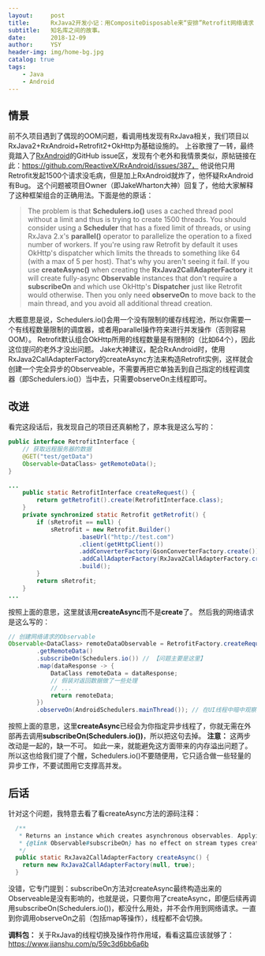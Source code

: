 ```yaml
---
layout:     post
title:      RxJava2开发小记：用CompositeDisposable来“安排”Retrofit网络请求
subtitle:   知名库之间的故事。
date:       2018-12-09
author:     YSY
header-img: img/home-bg.jpg
catalog: true
tags:
    - Java
    - Android
---
```


## 情景

前不久项目遇到了偶现的OOM问题，看调用栈发现有RxJava相关，我们项目以RxJava2+RxAndroid+Retrofit2+OkHttp为基础设施的。
上谷歌搜了一转，最终竟踏入了[RxAndroid](https://github.com/ReactiveX/RxAndroid)的GitHub issue区，发现有个老外和我情景类似，原帖链接在此：https://github.com/ReactiveX/RxAndroid/issues/387， 他说他只用Retrofit发起1500个请求没毛病，但是加上RxAndroid就炸了，他怀疑RxAndroid有Bug。
这个问题被项目Owner（即JakeWharton大神）回复了，他给大家解释了这种框架组合的正确用法。下面是他的原话：

> The problem is that **Schedulers.io()** uses a cached thread pool without a limit and thus is trying to create 1500 threads. You should consider using a **Scheduler** that has a fixed limit of threads, or using RxJava 2.x's **parallel()** operator to parallelize the operation to a fixed number of workers.
> If you're using raw Retrofit by default it uses OkHttp's dispatcher which limits the threads to something like 64 (with a max of 5 per host). That's why you aren't seeing it fail.
> If you use **createAsync()** when creating the **RxJava2CallAdapterFactory** it will create fully-async **Observable** instances that don't require a **subscribeOn** and which use OkHttp's **Dispatcher** just like Retrofit would otherwise. Then you only need **observeOn** to move back to the main thread, and you avoid all additional thread creation.

大概意思是说，Schedulers.io()会用一个没有限制的缓存线程池，所以你需要一个有线程数量限制的调度器，或者用parallel操作符来进行并发操作（否则容易OOM）。
Retrofit默认组合OkHttp所用的线程数量是有限制的（比如64个），因此这位提问的老外才没出问题。
Jake大神建议，配合RxAndroid时，使用RxJava2CallAdapterFactory的createAsync方法来构造Retrofit实例，这样就会创建一个完全异步的Observeable，不需要再把它单独丢到自己指定的线程调度器（即Schedulers.io()）当中去，只需要observeOn主线程即可。

## 改进

看完这段话后，我发现自己的项目还真躺枪了，原本我是这么写的：

```java
public interface RetrofitInterface {
    // 获取远程服务器的数据
    @GET("test/getData")
    Observable<DataClass> getRemoteData();
}
```

```java
...
    public static RetrofitInterface createRequest() {
        return getRetrofit().create(RetrofitInterface.class);
    }
    private synchronized static Retrofit getRetrofit() {
        if (sRetrofit == null) {
            sRetrofit = new Retrofit.Builder()
                    .baseUrl("http://test.com")
                    .client(getHttpClient())
                    .addConverterFactory(GsonConverterFactory.create())
                    .addCallAdapterFactory(RxJava2CallAdapterFactory.create()) // 【问题主要是这里】
                    .build();
        }
        return sRetrofit;
    }
...
```

按照上面的意思，这里就该用**createAsync**而不是**create**了。
然后我的网络请求是这么写的：

```java
// 创建网络请求的Observable
Observable<DataClass> remoteDataObservable = RetrofitFactory.createRequest()
        .getRemoteData()
        .subscribeOn(Schedulers.io()) // 【问题主要是这里】
        .map(dataResponse -> {
            DataClass remoteData = dataResponse;
            // 假装对返回数据做了一些处理
            // ...
            return remoteData;
        })
        .observeOn(AndroidSchedulers.mainThread()); // 在UI线程中暗中观察并及时消费
```

按照上面的意思，这里**createAsync**已经会为你指定异步线程了，你就无需在外部再去调用**subscribeOn(Schedulers.io())**，所以把这句去掉。
**注意：** 这两步改动是一起的，缺一不可。
如此一来，就能避免这方面带来的内存溢出问题了。所以这也给我们提了个醒，Schedulers.io()不要随便用，它只适合做一些轻量的异步工作，不要试图用它支撑高并发。

## 后话

针对这个问题，我特意去看了看createAsync方法的源码注释：

```java
  /**
   * Returns an instance which creates asynchronous observables. Applying
   * {@link Observable#subscribeOn} has no effect on stream types created by this factory.
   */
  public static RxJava2CallAdapterFactory createAsync() {
    return new RxJava2CallAdapterFactory(null, true);
  }
```

没错，它专门提到：subscribeOn方法对createAsync最终构造出来的Observeable是没有影响的，也就是说，只要你用了createAsync，即便后续再调用subscribeOn(Schedulers.io())，都没什么用处，并不会作用到网络请求。一直到你调用observeOn之前（包括map等操作），线程都不会切换。

**调料包：** 关于RxJava的线程切换及操作符作用域，看看这篇应该就够了：https://www.jianshu.com/p/59c3d6bb6a6b
